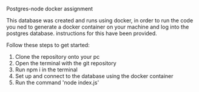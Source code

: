 Postgres-node docker assignment 

This database was created and runs using docker, in order to run the code you ned to generate a docker container on your machine and log into the 
postgres database. instructions for this have been provided.

Follow these steps to get started:

1. Clone the repository onto your pc
2. Open the terminal with the git repository
3. Run npm i in the terminal
4. Set up and connect to the database using the docker container
5. Run the command 'node index.js' 
